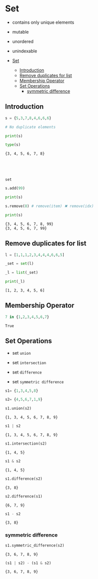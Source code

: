 # Set
- contains only unique elements
- mutable
- unordered
- unindexable

- [Set](#set)
  - [Introduction](#introduction)
  - [Remove duplicates for list](#remove-duplicates-for-list)
  - [Membership Operator](#membership-operator)
  - [Set Operations](#set-operations)
    - [symmetric difference](#symmetric-difference)
## Introduction


```python
s = {5,3,7,8,4,6,6,6}

# No duplicate elements

print(s)

type(s)
```

    {3, 4, 5, 6, 7, 8}





    set




```python
s.add(99)

print(s)

s.remove(8) # remove(item) ✖ remove(idx)

print(s)
```

    {3, 4, 5, 6, 7, 8, 99}
    {3, 4, 5, 6, 7, 99}


## Remove duplicates for list


```python
l = [1,1,1,2,3,4,4,4,6,6,5]

_set = set(l)

_l = list(_set)

print(_l)
```

    [1, 2, 3, 4, 5, 6]


## Membership Operator


```python
7 in {1,2,3,4,5,6,7}
```




    True



## Set Operations



- set `union`

- set `intersection`

- set `difference`

- set `symmetric difference`


```python
s1= {1,3,4,5,8}

s2= {4,5,6,7,1,9}
```


```python
s1.union(s2)
```




    {1, 3, 4, 5, 6, 7, 8, 9}




```python
s1 | s2
```




    {1, 3, 4, 5, 6, 7, 8, 9}




```python
s1.intersection(s2)
```




    {1, 4, 5}




```python
s1 & s2
```




    {1, 4, 5}




```python
s1.difference(s2)
```




    {3, 8}




```python
s2.difference(s1)
```




    {6, 7, 9}




```python
s1 - s2
```




    {3, 8}



### symmetric difference


```python
s1.symmetric_difference(s2)
```




    {3, 6, 7, 8, 9}




```python
(s1 | s2) - (s1 & s2)
```




    {3, 6, 7, 8, 9}


